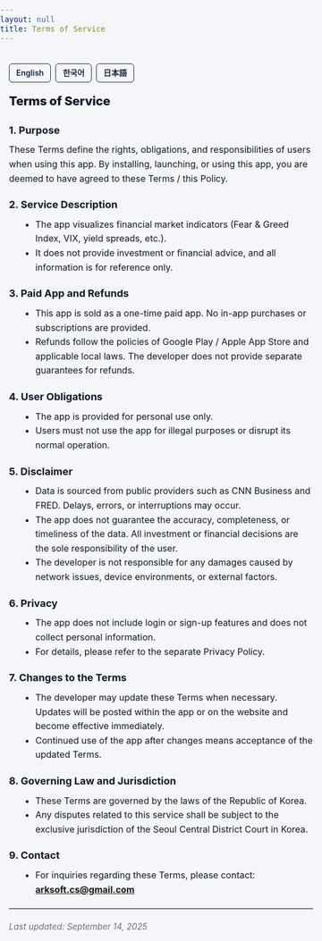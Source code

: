 ```yaml
---
layout: null
title: Terms of Service
---
```


<style>
  :root{
    --fg:#111827;         /* main text */
    --bg:#F4F6F9;         /* app background */
    --muted:#6b7280;      /* secondary text */
    --border:#d1d5db;     /* border */
    --card:#ffffff;       /* card background */
    --primary:#142743;    /* brand color */
  }

  html, body {
    margin:0; padding:0;
    background:var(--bg); color:var(--fg);
    font-family:-apple-system,BlinkMacSystemFont,"Segoe UI",Roboto,"Noto Sans","Apple SD Gothic Neo",sans-serif;
    line-height:1.6; font-size:16px;
    -webkit-font-smoothing:antialiased; text-rendering:optimizeLegibility;
  }
  main.doc {
    max-width: 720px; margin: 0 auto; padding: 20px 16px 48px;
  }

  .lang-switch {
    display:flex; gap:8px; margin-bottom:16px;
  }
  .lang-switch a {
    padding:5px 12px; border-radius:6px;
    border:1px solid var(--primary);
    color:var(--primary);
    font-size:14px; font-weight:600;
    text-decoration:none;
    transition: all .2s;
    background:var(--bg);
  }
  .lang-switch a:hover {
    background:var(--primary); color:white;
  }

  h1 {
    font-size: 22px; font-weight: 800; letter-spacing:-0.2px;
    margin: 6px 0 12px;
  }
  h2 {
    font-size: 18px; font-weight: 700; margin: 20px 0 8px;
  }
  p { margin: 0 0 12px; }
  ul { margin: 0 0 12px 20px; }
  hr { border:0; border-top:1px solid var(--border); margin:20px 0; }
  .updated { color:var(--muted); font-style:italic; font-size:.95rem; margin-top:16px; }
</style>

<main class="doc">

<div class="lang-switch">
  <a href="https://thinker89.github.io/docs_hub/project_market_mood/docs/tos_en.html">English</a>
  <a href="https://thinker89.github.io/docs_hub/project_market_mood/docs/tos_ko.html">한국어</a>
  <a href="https://thinker89.github.io/docs_hub/project_market_mood/docs/tos_ja.html">日本語</a>
</div>

# Terms of Service

## 1. Purpose
These Terms define the rights, obligations, and responsibilities of users when using this app. By installing, launching, or using this app, you are deemed to have agreed to these Terms / this Policy.

## 2. Service Description
- The app visualizes financial market indicators (Fear &amp; Greed Index, VIX, yield spreads, etc.).  
- It does not provide investment or financial advice, and all information is for reference only.  

## 3. Paid App and Refunds
- This app is sold as a one-time paid app. No in-app purchases or subscriptions are provided.  
- Refunds follow the policies of Google Play / Apple App Store and applicable local laws. The developer does not provide separate guarantees for refunds.  

## 4. User Obligations
- The app is provided for personal use only.  
- Users must not use the app for illegal purposes or disrupt its normal operation.  

## 5. Disclaimer
- Data is sourced from public providers such as CNN Business and FRED. Delays, errors, or interruptions may occur.  
- The app does not guarantee the accuracy, completeness, or timeliness of the data. All investment or financial decisions are the sole responsibility of the user.  
- The developer is not responsible for any damages caused by network issues, device environments, or external factors.  

## 6. Privacy
- The app does not include login or sign-up features and does not collect personal information.  
- For details, please refer to the separate Privacy Policy.  

## 7. Changes to the Terms
- The developer may update these Terms when necessary. Updates will be posted within the app or on the website and become effective immediately.  
- Continued use of the app after changes means acceptance of the updated Terms.  

## 8. Governing Law and Jurisdiction
- These Terms are governed by the laws of the Republic of Korea.  
- Any disputes related to this service shall be subject to the exclusive jurisdiction of the Seoul Central District Court in Korea.  

## 9. Contact
- For inquiries regarding these Terms, please contact:  
**arksoft.cs@gmail.com**

<hr />
<div class="updated">Last updated: September 14, 2025</div>

</main>
